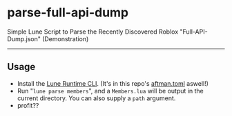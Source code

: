 # parse-full-api-dump

Simple Lune Script to Parse the Recently Discovered Roblox "Full-API-Dump.json" (Demonstration)

___

## Usage

* Install the [Lune Runtime CLI](https://github.com/filiptibell). (It's in this repo's [aftman.toml](aftman.toml) aswell!)
* Run "`lune parse members`", and a `Members.lua` will be output in the current directory. You can also supply a `path` argument.
* profit??
